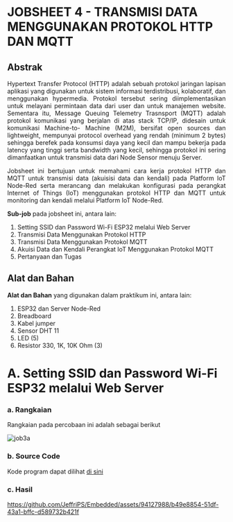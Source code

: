 # JOBSHEET 4 - TRANSMISI DATA MENGGUNAKAN PROTOKOL HTTP DAN MQTT

## Abstrak
<p align="justify">Hypertext Transfer Protocol (HTTP) adalah sebuah protokol jaringan lapisan
aplikasi yang digunakan untuk sistem informasi terdistribusi, kolaboratif, dan
menggunakan hypermedia. Protokol tersebut sering diimplementasikan untuk
melayani permintaan data dari user dan untuk manajemen website. Sementara itu,
Message Queuing Telemetry Trasnsport (MQTT) adalah protokol komunikasi
yang berjalan di atas stack TCP/IP, didesain untuk komunikasi Machine-to-
Machine (M2M), bersifat open sources dan lightweight, mempunyai protocol
overhead yang rendah (minimum 2 bytes) sehingga berefek pada konsumsi daya
yang kecil dan mampu bekerja pada latency yang tinggi serta bandwidth yang
kecil, sehingga protokol ini sering dimanfaatkan untuk transmisi data dari Node
Sensor menuju Server.</p>

<p align="justify">Jobsheet ini bertujuan untuk memahami cara kerja protokol HTTP dan MQTT untuk
transmisi data (akuisisi data dan kendali) pada Platform IoT Node-Red serta merancang dan melakukan konfigurasi pada perangkat
Internet of Things (IoT) menggunakan protokol HTTP dan MQTT untuk
monitoring dan kendali melalui Platform IoT Node-Red.</p>

**Sub-job** pada jobsheet ini, antara lain:
1. Setting SSID dan Password Wi-Fi ESP32 melalui Web Server
2. Transmisi Data Menggunakan Protokol HTTP
3. Transmisi Data Menggunakan Protokol MQTT
4. Akuisi Data dan Kendali Perangkat IoT Menggunakan Protokol MQTT
5. Pertanyaan dan Tugas

## Alat dan Bahan
**Alat dan Bahan** yang digunakan dalam praktikum ini, antara lain:
1. ESP32 dan Server Node-Red
2. Breadboard
3. Kabel jumper
4. Sensor DHT 11
5. LED (5)
6. Resistor 330, 1K, 10K Ohm (3)

# A. Setting SSID dan Password Wi-Fi ESP32 melalui Web Server

### a. Rangkaian
Rangkaian pada percobaan ini adalah sebagai berikut

![job3a](https://github.com/iamanisaamalia/sistemembedded/assets/147674408/a37af924-187d-41d9-8d78-a6316d5a189b)


### b. Source Code
Kode program dapat dilihat <a href="https://github.com/JeffriPS/Embedded/blob/main/Jobsheet%204/4A_Setting_SSID_password_melalui_web_server/JOB_4_A.ino">di sini</a>

### c. Hasil 

https://github.com/JeffriPS/Embedded/assets/94127988/b49e8854-51df-43a1-bffc-d589732b421f
